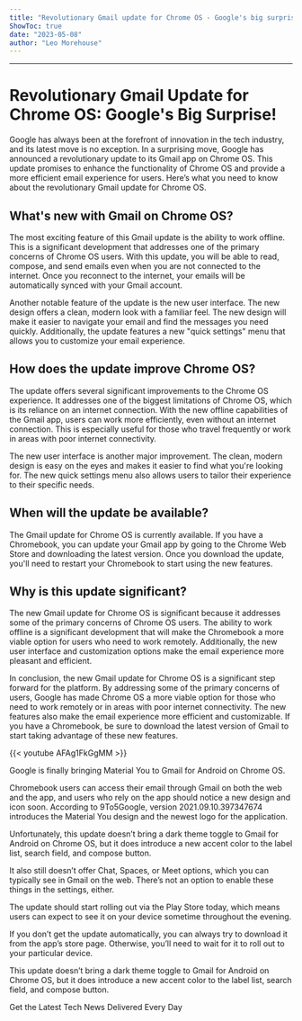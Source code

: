 ```yaml
---
title: "Revolutionary Gmail update for Chrome OS - Google's big surprise!"
ShowToc: true 
date: "2023-05-08"
author: "Leo Morehouse"
---
```

*****
# Revolutionary Gmail Update for Chrome OS: Google's Big Surprise!

Google has always been at the forefront of innovation in the tech industry, and its latest move is no exception. In a surprising move, Google has announced a revolutionary update to its Gmail app on Chrome OS. This update promises to enhance the functionality of Chrome OS and provide a more efficient email experience for users. Here’s what you need to know about the revolutionary Gmail update for Chrome OS.

## What's new with Gmail on Chrome OS?

The most exciting feature of this Gmail update is the ability to work offline. This is a significant development that addresses one of the primary concerns of Chrome OS users. With this update, you will be able to read, compose, and send emails even when you are not connected to the internet. Once you reconnect to the internet, your emails will be automatically synced with your Gmail account.

Another notable feature of the update is the new user interface. The new design offers a clean, modern look with a familiar feel. The new design will make it easier to navigate your email and find the messages you need quickly. Additionally, the update features a new "quick settings" menu that allows you to customize your email experience.

## How does the update improve Chrome OS?

The update offers several significant improvements to the Chrome OS experience. It addresses one of the biggest limitations of Chrome OS, which is its reliance on an internet connection. With the new offline capabilities of the Gmail app, users can work more efficiently, even without an internet connection. This is especially useful for those who travel frequently or work in areas with poor internet connectivity.

The new user interface is another major improvement. The clean, modern design is easy on the eyes and makes it easier to find what you're looking for. The new quick settings menu also allows users to tailor their experience to their specific needs.

## When will the update be available?

The Gmail update for Chrome OS is currently available. If you have a Chromebook, you can update your Gmail app by going to the Chrome Web Store and downloading the latest version. Once you download the update, you'll need to restart your Chromebook to start using the new features.

## Why is this update significant?

The new Gmail update for Chrome OS is significant because it addresses some of the primary concerns of Chrome OS users. The ability to work offline is a significant development that will make the Chromebook a more viable option for users who need to work remotely. Additionally, the new user interface and customization options make the email experience more pleasant and efficient.

In conclusion, the new Gmail update for Chrome OS is a significant step forward for the platform. By addressing some of the primary concerns of users, Google has made Chrome OS a more viable option for those who need to work remotely or in areas with poor internet connectivity. The new features also make the email experience more efficient and customizable. If you have a Chromebook, be sure to download the latest version of Gmail to start taking advantage of these new features.

{{< youtube AFAg1FkGgMM >}} 




Google is finally bringing Material You to Gmail for Android on Chrome OS.

 

Chromebook users can access their email through Gmail on both the web and the app, and users who rely on the app should notice a new design and icon soon. According to 9To5Google, version 2021.09.10.397347674 introduces the Material You design and the newest logo for the application.

 

Unfortunately, this update doesn’t bring a dark theme toggle to Gmail for Android on Chrome OS, but it does introduce a new accent color to the label list, search field, and compose button.

 

It also still doesn’t offer Chat, Spaces, or Meet options, which you can typically see in Gmail on the web. There’s not an option to enable these things in the settings, either. 

 

The update should start rolling out via the Play Store today, which means users can expect to see it on your device sometime throughout the evening.

 

If you don’t get the update automatically, you can always try to download it from the app’s store page. Otherwise, you’ll need to wait for it to roll out to your particular device. 

 
This update doesn’t bring a dark theme toggle to Gmail for Android on Chrome OS, but it does introduce a new accent color to the label list, search field, and compose button.
 

Get the Latest Tech News Delivered Every Day




